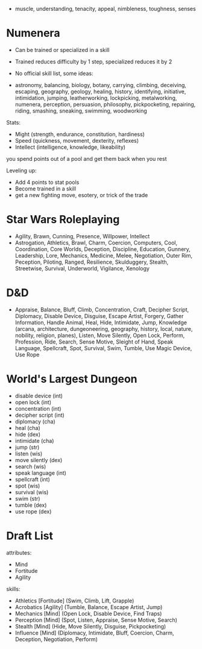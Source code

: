 - muscle, understanding, tenacity, appeal, nimbleness, toughness, senses

# Numenera
- Can be trained or specialized in a skill
- Trained reduces difficulty by 1 step, specialized reduces it by 2
- No official skill list, some ideas:

- astronomy, balancing, biology, botany, carrying, climbing, deceiving, escaping, geography, geology, healing, history, identifying, initiative, intimidation, jumping, leatherworking, lockpicking, metalworking, numenera, perception, persuasion, philosophy, pickpocketing, repairing, riding, smashing, sneaking, swimming, woodworking

Stats:
- Might (strength, endurance, constitution, hardiness)
- Speed (quickness, movement, dexterity, reflexes)
- Intellect (intelligence, knowledge, likeability)

you spend points out of a pool and get them back when you rest

Leveling up:
- Add 4 points to stat pools
- Become trained in a skill
- get a new fighting move, esotery, or trick of the trade

# Star Wars Roleplaying

- Agility, Brawn, Cunning, Presence, Willpower, Intellect
- Astrogation, Athletics, Brawl, Charm, Coercion, Computers, Cool, Coordination, Core Worlds, Deception, Discipline, Education, Gunnery, Leadership, Lore, Mechanics, Medicine, Melee, Negotiation, Outer Rim, Peception, Piloting, Ranged, Resilience, Skulduggery, Stealth, Streetwise, Survival, Underworld, Vigilance, Xenology

# D&D

- Appraise, Balance, Bluff, Climb, Concentration, Craft, Decipher Script, Diplomacy, Disable Device, Disguise, Escape Artist, Forgery, Gather Information, Handle Animal, Heal, Hide, Intimidate, Jump, Knowledge (arcana, architecture, dungeoneering, geography, history, local, nature, nobility, religion, planes), Listen, Move Silently, Open Lock, Perform, Profession, Ride, Search, Sense Motive, Sleight of Hand, Speak Language, Spellcraft, Spot, Survival, Swim, Tumble, Use Magic Device, Use Rope

# World's Largest Dungeon
  * disable device (int)
  * open lock (int)
  * concentration (int)
  * decipher script (int)
  * diplomacy (cha)
  * heal (cha)
  * hide (dex)
  * intimidate (cha)
  * jump (str)
  * listen (wis)
  * move silently (dex)
  * search (wis)
  * speak language (int)
  * spellcraft (int)
  * spot (wis)
  * survival (wis)
  * swim (str)
  * tumble (dex)
  * use rope (dex)

# Draft List

attributes:
- Mind
- Fortitude
- Agility

skills:
- Athletics [Fortitude] (Swim, Climb, Lift, Grapple)
- Acrobatics [Agility] (Tumble, Balance, Escape Artist, Jump)
- Mechanics [Mind] (Open Lock, Disable Device, Find Traps)
- Perception [Mind] (Spot, Listen, Appraise, Sense Motive, Search)
- Stealth [Mind] (Hide, Move Silently, Disguise, Pickpocketing)
- Influence [Mind] (Diplomacy, Intimidate, Bluff, Coercion, Charm, Deception, Negotiation, Perform)
